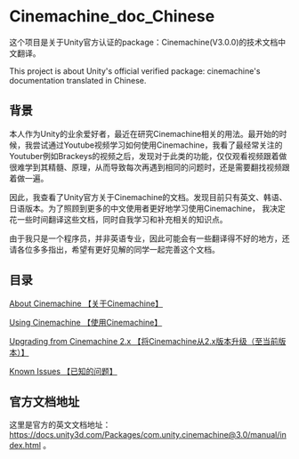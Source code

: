 # Cinemachine_doc_Chinese

这个项目是关于Unity官方认证的package：Cinemachine(V3.0.0)的技术文档中文翻译。

This project is about Unity's official verified package: cinemachine's documentation translated in Chinese.

## 背景

本人作为Unity的业余爱好者，最近在研究Cinemachine相关的用法。最开始的时候，我尝试通过Youtube视频学习如何使用Cinemachine，我看了最经常关注的Youtuber例如Brackeys的视频之后，发现对于此类的功能，仅仅观看视频跟着做很难学到其精髓、原理，从而导致每次再遇到相同的问题时，还是需要翻找视频跟着做一遍。

因此，我查看了Unity官方关于Cinemachine的文档。发现目前只有英文、韩语、日语版本。为了照顾到更多的中文使用者更好地学习使用Cinemachine， 我决定花一些时间翻译这些文档，同时自我学习和补充相关的知识点。

由于我只是一个程序员，并非英语专业，因此可能会有一些翻译得不好的地方，还请各位多多指出，希望有更好见解的同学一起完善这个文档。



## 目录

[About Cinemachine 【关于Cinemachine】](./About_Cinemachine/About_Cinemachine.md#关于cinemachine)

[Using Cinemachine 【使用Cinemachine】](./Using_Cinemachine/Using_Cinemachine.md)

[Upgrading from Cinemachine 2.x 【将Cinemachine从2.x版本升级（至当前版本）】](./Upgrading_Cinemachine/Upgrading_Cinemachine.md)

[Known Issues 【已知的问题】](./Known_Issues/Known_Issues.md)

## 官方文档地址

这里是官方的英文文档地址： https://docs.unity3d.com/Packages/com.unity.cinemachine@3.0/manual/index.html 。

